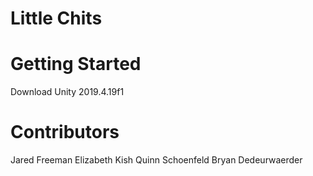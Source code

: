 # Little Chits

# Getting Started

Download Unity 2019.4.19f1

# Contributors

Jared Freeman
Elizabeth Kish
Quinn Schoenfeld
Bryan Dedeurwaerder
